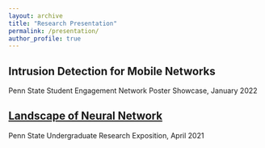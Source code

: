 ```yaml
---
layout: archive
title: "Research Presentation"
permalink: /presentation/
author_profile: true
---
```


<!-- {% include base_path %}

{% for post in site.presentation reversed %}
  {% include archive-single.html %}
{% endfor %} -->


## Intrusion Detection for Mobile Networks

Penn State Student Engagement Network Poster Showcase, January 2022


## [Landscape of Neural Network][Landscape of Neural Network Presentation]

Penn State Undergraduate Research Exposition, April 2021


[Landscape of Neural Network Presentation]: https://urfm.psu.edu/research/undergraduate-exhibition/exhibition/2021/exhibit/landscape-neural-network